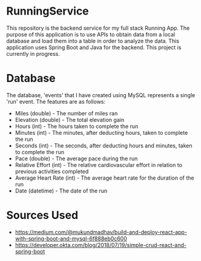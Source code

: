 # RunningService
This repository is the backend service for my full stack Running App. The purpose of this application is to use APIs to obtain data from a 
local database and load them into a table in order to analyze the data. This application uses Spring Boot and Java for the backend. This project is
currently in progress. 

# Database

The database, 'events' that I have created using MySQL represents a single 'run' event. The features are as follows: 
  * Miles (double) - The number of miles ran
  * Elevation (double) - The total elevation gain
  * Hours (int) - The hours taken to complete the run
  * Minutes (int) - The minutes, after deducting hours, taken to complete the run
  * Seconds (int) - The seconds, after deducting hours and minutes, taken to complete the run
  * Pace (double) - The average pace during the run
  * Relative Effort (int) - The relative cardiovascular effort in relation to previous activities completed
  * Average Heart Rate (int) - The average heart rate for the duration of the run
  * Date (datetime) - The date of the run
  

# Sources Used

* https://medium.com/@mukundmadhav/build-and-deploy-react-app-with-spring-boot-and-mysql-6f888eb0c600
* https://developer.okta.com/blog/2018/07/19/simple-crud-react-and-spring-boot

